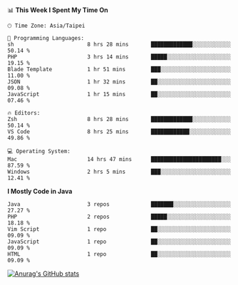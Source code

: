 <!--
<table>
  <tr>
    <td>
      <img src="./devcard.svg" alt="A dev card" width="400" hight="100%">
    </td>
    <td>
      <p>### Hi there 👋</p>
      <p>**treevel/treevel** is a ✨ _special_ ✨ repository because its `README.md` (this file) appears on your GitHub profile.</p>
      <p>Here are some ideas to get you started:</p>
      <p>- 🔭 I’m currently working on ...</p>
      <p>- 🌱 I’m currently learning ...</p>
      <p>- 👯 I’m looking to collaborate on ...</p>
      <p>- 🤔 I’m looking for help with ...</p>
      <p>- 💬 Ask me about ...</p>
      <p>- 📫 How to reach me: ...</p>
      <p>- 😄 Pronouns: ...</p>
      <p>- ⚡ Fun fact: ...</p>
    </td>
  </tr>
</table>
-->

<!--START_SECTION:waka-->
📊 **This Week I Spent My Time On** 

```text
🕑︎ Time Zone: Asia/Taipei

💬 Programming Languages: 
sh                       8 hrs 28 mins       █████████████░░░░░░░░░░░░   50.14 % 
PHP                      3 hrs 14 mins       █████░░░░░░░░░░░░░░░░░░░░   19.15 % 
Blade Template           1 hr 51 mins        ███░░░░░░░░░░░░░░░░░░░░░░   11.00 % 
JSON                     1 hr 32 mins        ██░░░░░░░░░░░░░░░░░░░░░░░   09.08 % 
JavaScript               1 hr 15 mins        ██░░░░░░░░░░░░░░░░░░░░░░░   07.46 % 

🔥 Editors: 
Zsh                      8 hrs 28 mins       █████████████░░░░░░░░░░░░   50.14 % 
VS Code                  8 hrs 25 mins       ████████████░░░░░░░░░░░░░   49.86 % 

💻 Operating System: 
Mac                      14 hrs 47 mins      ██████████████████████░░░   87.59 % 
Windows                  2 hrs 5 mins        ███░░░░░░░░░░░░░░░░░░░░░░   12.41 % 
```

**I Mostly Code in Java** 

```text
Java                     3 repos             ███████░░░░░░░░░░░░░░░░░░   27.27 % 
PHP                      2 repos             █████░░░░░░░░░░░░░░░░░░░░   18.18 % 
Vim Script               1 repo              ██░░░░░░░░░░░░░░░░░░░░░░░   09.09 % 
JavaScript               1 repo              ██░░░░░░░░░░░░░░░░░░░░░░░   09.09 % 
HTML                     1 repo              ██░░░░░░░░░░░░░░░░░░░░░░░   09.09 % 
```




<!--END_SECTION:waka-->

<!-- GitHub Stats Card-->
[![Anurag's GitHub stats](https://github-readme-stats.vercel.app/api?username=treevel&show_icons=true&theme=monokai&count_private=true)](https://github.com/anuraghazra/github-readme-stats)
